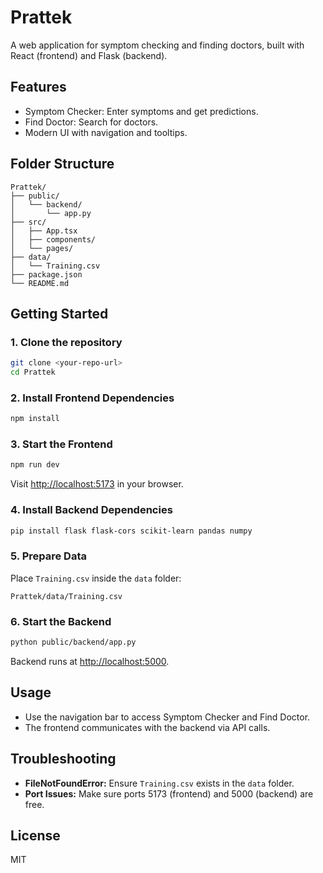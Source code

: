 # Prattek

A web application for symptom checking and finding doctors, built with React (frontend) and Flask (backend).

## Features

- Symptom Checker: Enter symptoms and get predictions.
- Find Doctor: Search for doctors.
- Modern UI with navigation and tooltips.

## Folder Structure

```
Prattek/
├── public/
│   └── backend/
│       └── app.py
├── src/
│   ├── App.tsx
│   ├── components/
│   └── pages/
├── data/
│   └── Training.csv
├── package.json
└── README.md
```

## Getting Started

### 1. Clone the repository

```sh
git clone <your-repo-url>
cd Prattek
```

### 2. Install Frontend Dependencies

```sh
npm install
```

### 3. Start the Frontend

```sh
npm run dev
```
Visit [http://localhost:5173](http://localhost:5173) in your browser.

### 4. Install Backend Dependencies

```sh
pip install flask flask-cors scikit-learn pandas numpy
```

### 5. Prepare Data

Place `Training.csv` inside the `data` folder:
```
Prattek/data/Training.csv
```

### 6. Start the Backend

```sh
python public/backend/app.py
```
Backend runs at [http://localhost:5000](http://localhost:5000).

## Usage

- Use the navigation bar to access Symptom Checker and Find Doctor.
- The frontend communicates with the backend via API calls.

## Troubleshooting

- **FileNotFoundError:** Ensure `Training.csv` exists in the `data` folder.
- **Port Issues:** Make sure ports 5173 (frontend) and 5000 (backend) are free.

## License

MIT
